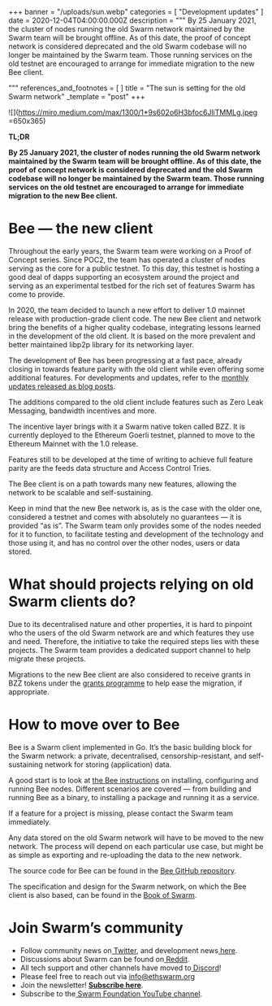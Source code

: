 +++
banner = "/uploads/sun.webp"
categories = [ "Development updates" ]
date = 2020-12-04T04:00:00.000Z
description = """
By 25 January 2021, the cluster of nodes running the old Swarm network maintained by the Swarm team will be brought offline. As of this date, the proof of concept network is considered deprecated and the old Swarm codebase will no longer be maintained by the Swarm team. Those running services on the old testnet are encouraged to arrange for immediate migration to the new Bee client.

"""
references_and_footnotes = [ ]
title = "The sun is setting for the old Swarm network"
_template = "post"
+++


![](https://miro.medium.com/max/1300/1*9s602o6H3bfoc6JliTMMLg.jpeg =650x365)

**TL;DR**

**By 25 January 2021, the cluster of nodes running the old Swarm network maintained by the Swarm team will be brought offline. As of this date, the proof of concept network is considered deprecated and the old Swarm codebase will no longer be maintained by the Swarm team. Those running services on the old testnet are encouraged to arrange for immediate migration to the new Bee client.**

# Bee — the new client

Throughout the early years, the Swarm team were working on a Proof of Concept series. Since POC2, the team has operated a cluster of nodes serving as the core for a public testnet. To this day, this testnet is hosting a good deal of dapps supporting an ecosystem around the project and serving as an experimental testbed for the rich set of features Swarm has come to provide.

In 2020, the team decided to launch a new effort to deliver 1.0 mainnet release with production-grade client code. The new Bee client and network bring the benefits of a higher quality codebase, integrating lessons learned in the development of the old client. It is based on the more prevalent and better maintained libp2p library for its networking layer.

The development of Bee has been progressing at a fast pace, already closing in towards feature parity with the old client while even offering some additional features. For developments and updates, refer to the [monthly updates released as blog posts](https://ethswarm.medium.com/).

The additions compared to the old client include features such as Zero Leak Messaging, bandwidth incentives and more.

The incentive layer brings with it a Swarm native token called BZZ. It is currently deployed to the Ethereum Goerli testnet, planned to move to the Ethereum Mainnet with the 1.0 release.

Features still to be developed at the time of writing to achieve full feature parity are the feeds data structure and Access Control Tries.

The Bee client is on a path towards many new features, allowing the network to be scalable and self-sustaining.

Keep in mind that the new Bee network is, as is the case with the older one, considered a testnet and comes with absolutely no guarantees — it is provided “as is”. The Swarm team only provides some of the nodes needed for it to function, to facilitate testing and development of the technology and those using it, and has no control over the other nodes, users or data stored.

# What should projects relying on old Swarm clients do?

Due to its decentralised nature and other properties, it is hard to pinpoint who the users of the old Swarm network are and which features they use and need. Therefore, the initiative to take the required steps lies with these projects. The Swarm team provides a dedicated support channel to help migrate these projects.

Migrations to the new Bee client are also considered to receive grants in BZZ tokens under the [grants programme](https://swarmgrants.typeform.com/to/O3qL6VdO) to help ease the migration, if appropriate.

# How to move over to Bee

Bee is a Swarm client implemented in Go. It’s the basic building block for the Swarm network: a private, decentralised, censorship-resistant, and self-sustaining network for storing (application) data.

A good start is to look at [the Bee instructions](https://docs.ethswarm.org/) on installing, configuring and running Bee nodes. Different scenarios are covered — from building and running Bee as a binary, to installing a package and running it as a service.

If a feature for a project is missing, please contact the Swarm team immediately.

Any data stored on the old Swarm network will have to be moved to the new network. The process will depend on each particular use case, but might be as simple as exporting and re-uploading the data to the new network.

The source code for Bee can be found in the [Bee GitHub repository](https://github.com/ethersphere/bee).

The specification and design for the Swarm network, on which the Bee client is also based, can be found in the [Book of Swarm](https://swarm-gateways.net/bzz:/latest.bookofswarm.eth/the-book-of-swarm.pdf).

# Join Swarm’s community

- Follow community news on[ Twitter](https://twitter.com/ethswarmhive), and development news[ here](https://twitter.com/ethswarm).
- Discussions about Swarm can be found on[ Reddit](https://www.reddit.com/r/ethswarm/).
- All tech support and other channels have moved to[ Discord](https://discord.gg/wdghaQsGq5)!
- Please feel free to reach out via [info@ethswarm.org](mailto:info@ethswarm.org)
- Join the newsletter! [**Subscribe here**](https://www.ethswarm.org/newsletter.html).
- Subscribe to the[ Swarm Foundation YouTube channel](https://www.youtube.com/channel/UCu6ywn9MTqdREuE6xuRkskA/videos).
